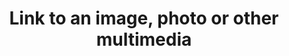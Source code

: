 ---
title: 'Link to an image, photo or other multimedia'
field: 'is.link.image'
slug: 'is-link-image'
description: 'Internet link to an associated image'
comment: 'Data element used by Evidensia'
required: False
module: 'Form'
cluster: 'Global'
policy: 'Url. Repeat values.'
layout: 'home'
---